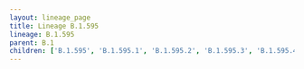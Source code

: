```yaml
---
layout: lineage_page
title: Lineage B.1.595
lineage: B.1.595
parent: B.1
children: ['B.1.595', 'B.1.595.1', 'B.1.595.2', 'B.1.595.3', 'B.1.595.4']
---
```

